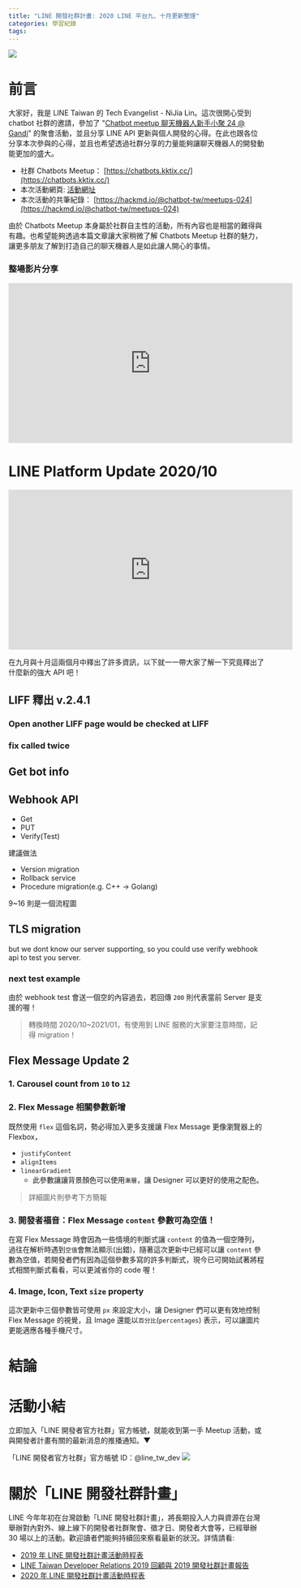 ```yaml
---
title: "LINE 開發社群計畫: 2020 LINE 平台九、十月更新整理"
categories: 學習紀錄
tags:
---
```


<style>
  section.compact {
    font-size: 150%  
  }
  img[alt~="center"] {
    display: block;
    margin: 0 auto;
  }
</style>

![](https://nijialin.com/images/1.png)

# 前言

大家好，我是 LINE Taiwan 的 Tech Evangelist - NiJia Lin。這次很開心受到 chatbot 社群的邀請，參加了 "[Chatbot meetup 聊天機器人新手小聚 24 @ Gandi](https://chatbots.kktix.cc/events/meetup-024)" 的聚會活動，並且分享 LINE API 更新與個人開發的心得。在此也跟各位分享本次參與的心得，並且也希望透過社群分享的力量能夠讓聊天機器人的開發動能更加的盛大。

- 社群 Chatbots Meetup： [https://chatbots.kktix.cc/](https://chatbots.kktix.cc/)
- 本次活動網頁: [活動網址](https://chatbots.kktix.cc/events/meetup-024)
- 本次活動的共筆紀錄： [https://hackmd.io/@chatbot-tw/meetups-024](https://hackmd.io/@chatbot-tw/meetups-024)

由於 Chatbots Meetup 本身屬於社群自主性的活動，所有內容也是相當的難得與有趣。也希望能夠透過本篇文章讓大家稍微了解 Chatbots Meetup 社群的魅力，讓更多朋友了解到打造自己的聊天機器人是如此讓人開心的事情。

<!-- more -->

### 整場影片分享

<iframe width="560" height="315" src="https://www.youtube.com/embed/n5LZlcQosGw" frameborder="0" allow="accelerometer; autoplay; clipboard-write; encrypted-media; gyroscope; picture-in-picture" allowfullscreen></iframe>

# LINE Platform Update 2020/10

<iframe width="560" height="315" src="https://www.youtube.com/embed/ZFPN5inMtM8" frameborder="0" allow="accelerometer; autoplay; clipboard-write; encrypted-media; gyroscope; picture-in-picture" allowfullscreen></iframe>

在九月與十月這兩個月中釋出了許多資訊，以下就一一帶大家了解一下究竟釋出了什麼新的強大 API 吧！

## LIFF 釋出 v.2.4.1

### Open another LIFF page would be checked at LIFF

### fix called twice

## Get bot info

<script async class="speakerdeck-embed" data-slide="7" data-id="deb0906716b845a3a132cbafbc1074e8" data-ratio="1.77777777777778" src="//speakerdeck.com/assets/embed.js"></script>

## Webhook API

<script async class="speakerdeck-embed" data-slide="8" data-id="deb0906716b845a3a132cbafbc1074e8" data-ratio="1.77777777777778" src="//speakerdeck.com/assets/embed.js"></script>

- Get
- PUT
- Verify(Test)

建議做法

- Version migration
- Rollback service
- Procedure migration(e.g. C++ -> Golang)

9~16 則是一個流程圖

## TLS migration

<script async class="speakerdeck-embed" data-slide="18" data-id="deb0906716b845a3a132cbafbc1074e8" data-ratio="1.77777777777778" src="//speakerdeck.com/assets/embed.js"></script>

but we dont know our server supporting, so you could use verify webhook api to test you server.

### next test example

<script async class="speakerdeck-embed" data-slide="20" data-id="deb0906716b845a3a132cbafbc1074e8" data-ratio="1.77777777777778" src="//speakerdeck.com/assets/embed.js"></script>

由於 webhook test 會送一個空的內容過去，若回傳 `200` 則代表當前 Server 是支援的喔！

> 轉換時間 2020/10~2021/01，有使用到 LINE 服務的大家要注意時間，記得 migration！

## Flex Message Update 2

### 1. Carousel count from `10` to `12`

### 2. Flex Message 相關參數新增

<script async class="speakerdeck-embed" data-slide="24" data-id="deb0906716b845a3a132cbafbc1074e8" data-ratio="1.77777777777778" src="//speakerdeck.com/assets/embed.js"></script>

既然使用 `flex` 這個名詞，勢必得加入更多支援讓 Flex Message 更像瀏覽器上的 Flexbox，

- `justifyContent`
- `alignItems`
- `linearGradient`
  - 此參數讓讓背景顏色可以使用`漸層`，讓 Designer 可以更好的使用之配色。

> 詳細圖片則參考下方簡報

<script async class="speakerdeck-embed" data-slide="24" data-id="deb0906716b845a3a132cbafbc1074e8" data-ratio="1.77777777777778" src="//speakerdeck.com/assets/embed.js"></script>

### 3. 開發者福音：Flex Message `content` 參數可為空值！

<script async class="speakerdeck-embed" data-slide="26" data-id="deb0906716b845a3a132cbafbc1074e8" data-ratio="1.77777777777778" src="//speakerdeck.com/assets/embed.js"></script>

在寫 Flex Message 時會因為一些情境的判斷式讓 `content` 的值為一個空陣列，過往在解析時遇到`空值`會無法顯示(出錯)，隨著這次更新中已經可以讓 `content` 參數為空值，若開發者們有因為這個參數多寫的許多判斷式，現今已可開始試著將程式相關判斷式看看，可以更減省你的 code 喔！

### 4. Image, Icon, Text `size` property

<script async class="speakerdeck-embed" data-slide="28" data-id="deb0906716b845a3a132cbafbc1074e8" data-ratio="1.77777777777778" src="//speakerdeck.com/assets/embed.js"></script>

這次更新中三個參數皆可使用 `px` 來設定大小，讓 Designer 們可以更有效地控制 Flex Message 的視覺，且 Image 還能以`百分比`(`percentages`) 表示，可以讓圖片更能適應各種手機尺寸。

# 結論

# 活動小結

立即加入「LINE 開發者官方社群」官方帳號，就能收到第一手 Meetup 活動，或與開發者計畫有關的最新消息的推播通知。▼

「LINE 開發者官方社群」官方帳號 ID：@line_tw_dev
![](https://www.evanlin.com/images/2020/line-tw-dev-qr.png)

# 關於「LINE 開發社群計畫」

LINE 今年年初在台灣啟動「LINE 開發社群計畫」，將長期投入人力與資源在台灣舉辦對內對外、線上線下的開發者社群聚會、徵才日、開發者大會等，已經舉辦 30 場以上的活動。歡迎讀者們能夠持續回來察看最新的狀況。詳情請看:

- [2019 年 LINE 開發社群計畫活動時程表](https://engineering.linecorp.com/zh-hant/blog/line-taiwan-developer-relations-2019-plan/)
- [LINE Taiwan Developer Relations 2019 回顧與 2019 開發社群計畫報告](https://engineering.linecorp.com/zh-hant/blog/line-taiwan-developer-relations-2019/)
- [2020 年 LINE 開發社群計畫活動時程表](https://engineering.linecorp.com/zh-hant/blog/2020-line-tw-devrel/)
